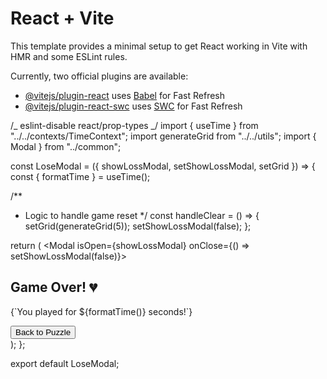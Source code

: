 # React + Vite

This template provides a minimal setup to get React working in Vite with HMR and some ESLint rules.

Currently, two official plugins are available:

- [@vitejs/plugin-react](https://github.com/vitejs/vite-plugin-react/blob/main/packages/plugin-react/README.md) uses [Babel](https://babeljs.io/) for Fast Refresh
- [@vitejs/plugin-react-swc](https://github.com/vitejs/vite-plugin-react-swc) uses [SWC](https://swc.rs/) for Fast Refresh

/_ eslint-disable react/prop-types _/
import { useTime } from "../../contexts/TimeContext";
import generateGrid from "../../utils";
import { Modal } from "../common";

const LoseModal = ({ showLossModal, setShowLossModal, setGrid }) => {
const { formatTime } = useTime();

/\*\*

- Logic to handle game reset
  \*/
  const handleClear = () => {
  setGrid(generateGrid(5));
  setShowLossModal(false);
  };

return (
<Modal isOpen={showLossModal} onClose={() => setShowLossModal(false)}>
<div className="p-6 text-center bg-white w-[40rem] h-[25rem] flex items-center justify-center flex-col rounded-lg">
<h2 className="text-4xl font-bold mb-2">Game Over! 💔</h2>
<p className="mb-4 text-lg">{`You played for ${formatTime()} seconds!`}</p>
<button
          onClick={handleClear}
          className="px-8 py-3 text-white bg-primary rounded-lg text-lg"
        >
Back to Puzzle
</button>
</div>
</Modal>
);
};

export default LoseModal;
